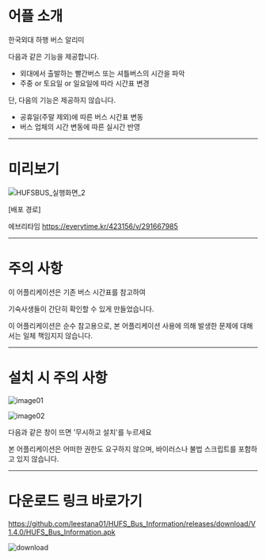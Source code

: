 # 어플 소개
한국외대 하행 버스 알리미

다음과 같은 기능을 제공합니다.
- 외대에서 출발하는 빨간버스 또는 셔틀버스의 시간을 파악
- 주중 or 토요일 or 일요일에 따라 시간표 변경

단, 다음의 기능은 제공하지 않습니다.
- 공휴일(주말 제외)에 따른 버스 시간표 변동
- 버스 업체의 시간 변동에 따른 실시간 반영

---
# 미리보기
![HUFSBUS_실행화면_2](https://user-images.githubusercontent.com/74558236/222994664-23236b62-f165-4aae-8c07-35cca1d3d2db.gif)


[배포 경로]

에브리타임 https://everytime.kr/423156/v/291667985

---
# 주의 사항

이 어플리케이션은 기존 버스 시간표를 참고하여

기숙사생들이 간단히 확인할 수 있게 만들었습니다.

이 어플리케이션은 순수 참고용으로, 본 어플리케이션 사용에 의해 발생한 문제에 대해서는 일체 책임지지 않습니다.

---
# 설치 시 주의 사항

![image01](https://user-images.githubusercontent.com/74558236/222949518-598b7b70-8a99-427a-ba4d-5894efb96b6b.jpg)

![image02](https://user-images.githubusercontent.com/74558236/222949540-981a5de5-4f7d-4848-8dee-3bbe49a3b80c.jpg)

다음과 같은 창이 뜨면 '무시하고 설치'를 누르세요

본 어플리케이션은 어떠한 권한도 요구하지 않으며, 바이러스나 불법 스크립트를 포함하고 있지 않습니다.

---
# 다운로드 링크 바로가기
https://github.com/leestana01/HUFS_Bus_Information/releases/download/V1.4.0/HUFS_Bus_Information.apk

![download](https://user-images.githubusercontent.com/74558236/224531061-a023b0e6-319b-4980-891d-35323cfbb8ad.png)



